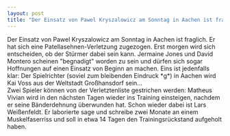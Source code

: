 ```yaml
---
layout: post
title: "Der Einsatz von Pawel Kryszalowicz am Sonntag in Aachen ist fraglich."
---
```


Der Einsatz von Pawel Kryszalowicz am Sonntag in Aachen ist fraglich. Er hat sich eine Patellasehnen-Verletzung zugezogen. Erst morgen wird sich entscheiden, ob der Stürmer dabei sein kann. Jermaine Jones und David Montero scheinen "begnadigt" worden zu sein und dürfen sich sogar Hoffnungen auf einen Einsatz von Beginn an machen. Eins ist jedenfalls klar: Der Spielrichter (soviel zum bleibenden Eindruck \*g\*) in Aachen wird Kai Voss aus der Weltstadt Großhansdorf sein...  
Zwei Spieler können von der Verletztenliste gestrichen werden: Matheus Vivian wird in den nächsten Tagen wieder ins Training einsteigen, nachdem er seine Bänderdehnung überwunden hat. Schon wieder dabei ist Lars Weißenfeldt. Er laborierte sage und schreibe zwei Monate an einem Muskelfaserriss und soll in etwa 14 Tagen den Trainingsrückstand aufgeholt haben.
